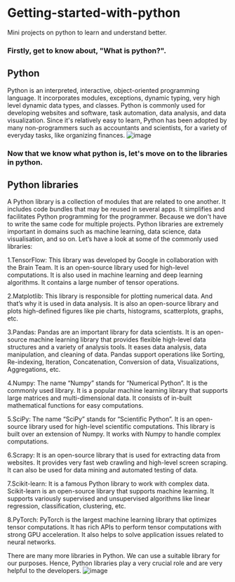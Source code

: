 # Getting-started-with-python
Mini projects on python to learn and understand better.

### Firstly, get to know about, "What is python?".                                       

## Python                                               

Python is an interpreted, interactive, object-oriented programming language. It incorporates modules, exceptions, dynamic typing, very high level dynamic data types, and classes. Python is commonly used for developing websites and software, task automation, data analysis, and data visualization. Since it's relatively easy to learn, Python has been adopted by many non-programmers such as accountants and scientists, for a variety of everyday tasks, like organizing finances.
![image](https://user-images.githubusercontent.com/121050197/208958345-e3d3d9ef-9239-40f8-9bca-07a700c00da9.png)

### Now that we know what python is, let's move on to the libraries in python.

## Python libraries

A Python library is a collection of modules that are related to one another. It includes code bundles that may be reused in several apps. It simplifies and facilitates Python programming for the programmer. Because we don't have to write the same code for multiple projects. Python libraries are extremely important in domains such as machine learning, data science, data visualisation, and so on.
Let’s have a look at some of the commonly used libraries:

1.TensorFlow: This library was developed by Google in collaboration with the Brain Team. It is an open-source library used for high-level computations. It is also used in machine learning and deep learning algorithms. It contains a large number of tensor operations.

2.Matplotlib: This library is responsible for plotting numerical data. And that’s why it is used in data analysis. It is also an open-source library and plots high-defined figures like pie charts, histograms, scatterplots, graphs, etc.

3.Pandas: Pandas are an important library for data scientists. It is an open-source machine learning library that provides flexible high-level data structures and a variety of analysis tools. It eases data analysis, data manipulation, and cleaning of data. Pandas support operations like Sorting, Re-indexing, Iteration, Concatenation, Conversion of data, Visualizations, Aggregations, etc.

4.Numpy: The name “Numpy” stands for “Numerical Python”. It is the commonly used library. It is a popular machine learning library that supports large matrices and multi-dimensional data. It consists of in-built mathematical functions for easy computations. 

5.SciPy: The name “SciPy” stands for “Scientific Python”. It is an open-source library used for high-level scientific computations. This library is built over an extension of Numpy. It works with Numpy to handle complex computations. 

6.Scrapy: It is an open-source library that is used for extracting data from websites. It provides very fast web crawling and high-level screen scraping. It can also be used for data mining and automated testing of data.

7.Scikit-learn: It is a famous Python library to work with complex data. Scikit-learn is an open-source library that supports machine learning. It supports variously supervised and unsupervised algorithms like linear regression, classification, clustering, etc. 

8.PyTorch: PyTorch is the largest machine learning library that optimizes tensor computations. It has rich APIs to perform tensor computations with strong GPU acceleration. It also helps to solve application issues related to neural networks.

There are many more libraries in Python. We can use a suitable library for our purposes. Hence, Python libraries play a very crucial role and are very helpful to the developers.
![image](https://user-images.githubusercontent.com/121050197/208962329-19b7816f-2068-4348-b3df-1b4dda3cb26d.png)
